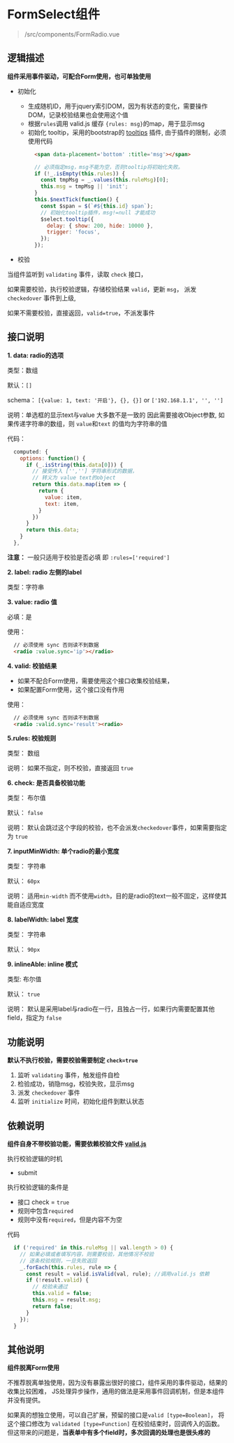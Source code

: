 # FormSelect组件
> /src/components/FormRadio.vue

## 逻辑描述

  **组件采用事件驱动，可配合Form使用，也可单独使用**

  + 初始化
    - 生成随机ID，用于jquery索引DOM，因为有状态的变化，需要操作DOM，记录校验结果也会使用这个值
    - 根据`rules`调用 valid.js 缓存 `{rules: msg}`的map，用于显示msg
    - 初始化 tooltip，采用的bootstrap的 [tooltips](http://v3.bootcss.com/javascript/#tooltips) 插件,
      由于插件的限制，必须使用代码
      ```html
        <span data-placement='bottom' :title='msg'></span>
      ```
      ```javascript
        // 必须指定msg，msg不能为空，否则tooltip将初始化失败。
        if (!_.isEmpty(this.rules)) {
          const tmpMsg = _.values(this.ruleMsg)[0];
          this.msg = tmpMsg || 'init';
        }
        this.$nextTick(function() {
          const $span = $(`#${this.id} span`);
          // 初始化tooltip插件，msg!=null 才能成功
          $select.tooltip({
            delay: { show: 200, hide: 10000 },
            trigger: 'focus',
          });
        });
      ```

  + 校验

  当组件监听到 `validating` 事件，读取 `check` 接口，

  如果需要校验，执行校验逻辑，存储校验结果 `valid`，更新 `msg`， 派发 `checkedover` 事件到上级,

  如果不需要校验，直接返回，`valid=true`，不派发事件

## 接口说明
**1. data:   radio的选项**

  类型：数组

  默认：`[]`

  schema： `[{value: 1, text: '开启'}, {}, {}]` or `['192.168.1.1', '', '']`

  说明：单选框的显示text与value 大多数不是一致的 因此需要接收Object参数,
  如果传递字符串的数组，则 `value`和`text` 的值均为字符串的值

  代码：
  ```javascript
    computed: {
      options: function() {
        if (_.isString(this.data[0])) {
          // 接受传入 ['',''] 字符串形式的数据，
          // 转义为 value text的object
          return this.data.map(item => {
            return {
              value: item,
              text: item,
            }
          })
        }
        return this.data;
      }
    },
  ```

  **注意：**  一般只适用于校验是否必填 即 `:rules=['required']`

**2. label:  radio 左侧的label**

  类型：字符串

**3. value: radio 值**

  必填：是

  使用：

  ```html
    // 必须使用 sync 否则读不到数据
    <radio :value.sync='ip'></radio>
  ```
**4. valid:  校验结果**

  + 如果不配合Form使用，需要使用这个接口收集校验结果，
  + 如果配置Form使用，这个接口没有作用

  使用：
  ```html
    // 必须使用 sync 否则读不到数据
    <radio :valid.sync='result'><radio>

  ```

**5.rules:  校验规则**

  类型： 数组

  说明： 如果不指定，则不校验，直接返回 `true`

**6. check:  是否具备校验功能**

  类型： 布尔值

  默认：  `false`

  说明： 默认会跳过这个字段的校验，也不会派发`checkedover`事件，如果需要指定为 `true`

**7. inputMinWidth: 单个radio的最小宽度**

  类型： 字符串

  默认： `60px`

  说明： 适用`min-width` 而不使用`width`，目的是radio的text一般不固定，这样使其能自适应宽度

**8. labelWidth: label 宽度**

  类型： 字符串

  默认： `90px`

**9. inlineAble:  inline 模式**

  类型: 布尔值

  默认： `true`

  说明： 默认是采用label与radio在一行，且独占一行，如果行内需要配置其他field，指定为 `false`

## 功能说明

**默认不执行校验，需要校验需要制定 `check=true`**

1. 监听 `validating` 事件，触发组件自检
2. 检验成功，销隐msg，校验失败，显示msg
3. 派发 `checkedover` 事件
4. 监听 `initialize` 时间，初始化组件到默认状态

## 依赖说明

**组件自身不带校验功能，需要依赖校验文件 [valid.js](./valid.md)**

执行校验逻辑的时机

+ submit

执行校验逻辑的条件是

+ 接口 check = `true`
+ 规则中包含`required`
+ 规则中没有`required`，但是内容不为空

代码
```javascript
  if ('required' in this.ruleMsg || val.length > 0) {
    // 如果必填或者填写内容，则需要校验，其他情况不校验
    // 逐条校验规则，一旦失败返回
    _.forEach(this.rules, rule => {
      const result = valid.isValid(val, rule); //调用valid.js 依赖
      if (!result.valid) {
        // 校验未通过
        this.valid = false;
        this.msg = result.msg;
        return false;
      }
    });
  }
```

## 其他说明

**组件脱离Form使用**

不推荐脱离单独使用，因为没有暴露出很好的接口，组件采用的事件驱动，结果的收集比较困难，
JS处理异步操作，通用的做法是采用事件回调机制，但是本组件并没有提供。

如果真的想独立使用，可以自己扩展，预留的接口是`valid [type=Boolean]`，
将这个接口修改为 `validated [type=Function]` 在校验结束时，回调传入的函数。
但这带来的问题是，**当表单中有多个field时，多次回调的处理也是很头疼的**

